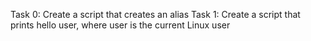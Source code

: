 Task 0: Create a script that creates an alias
Task 1: Create a script that prints hello user, where user is the current Linux user
